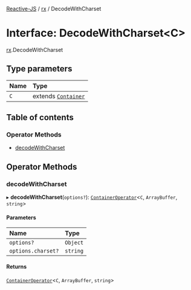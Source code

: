 [Reactive-JS](../README.md) / [rx](../modules/rx.md) / DecodeWithCharset

# Interface: DecodeWithCharset<C\>

[rx](../modules/rx.md).DecodeWithCharset

## Type parameters

| Name | Type |
| :------ | :------ |
| `C` | extends [`Container`](containers.Container-1.md) |

## Table of contents

### Operator Methods

- [decodeWithCharset](rx.DecodeWithCharset.md#decodewithcharset)

## Operator Methods

### decodeWithCharset

▸ **decodeWithCharset**(`options?`): [`ContainerOperator`](../modules/containers.md#containeroperator)<`C`, `ArrayBuffer`, `string`\>

#### Parameters

| Name | Type |
| :------ | :------ |
| `options?` | `Object` |
| `options.charset?` | `string` |

#### Returns

[`ContainerOperator`](../modules/containers.md#containeroperator)<`C`, `ArrayBuffer`, `string`\>
